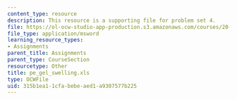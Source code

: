 ```yaml
---
content_type: resource
description: This resource is a supporting file for problem set 4.
file: https://ol-ocw-studio-app-production.s3.amazonaws.com/courses/20-462j-molecular-principles-of-biomaterials-spring-2006/315b1ea11cfabebeaed1a9307577b225_pe_gel_swelling.xls
file_type: application/msword
learning_resource_types:
- Assignments
parent_title: Assignments
parent_type: CourseSection
resourcetype: Other
title: pe_gel_swelling.xls
type: OCWFile
uid: 315b1ea1-1cfa-bebe-aed1-a9307577b225
---
```

